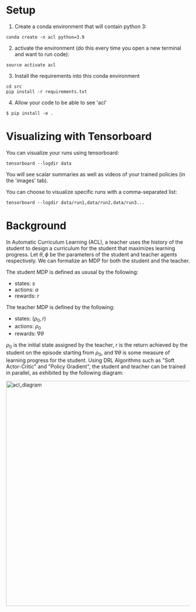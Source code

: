 # Setup

1. Create a conda environment that will contain python 3:
```
conda create -n acl python=3.9
```

2. activate the environment (do this every time you open a new terminal and want to run code):
```
source activate acl
```

3. Install the requirements into this conda environment
```
cd src
pip install -r requirements.txt
```

4. Allow your code to be able to see 'acl'
```
$ pip install -e .
```

# Visualizing with Tensorboard

You can visualize your runs using tensorboard:
```
tensorboard --logdir data
```

You will see scalar summaries as well as videos of your trained policies (in the 'images' tab).

You can choose to visualize specific runs with a comma-separated list:
```
tensorboard --logdir data/run1,data/run2,data/run3...
```
# Background

In Automatic Curriculum Learning (ACL), a teacher uses the history of the student to design a curriculum for the student that maximizes learning progress. Let $\theta,\phi$ be the parameters of the student and teacher agents respectively. We can formalize an MDP for both the student and the teacher. 

The student MDP is defined as ususal by the following:
- states: $s$
- actions: $a$
- rewards: $r$

The teacher MDP is defined by the following:
- states: $(\rho_0,r)$
- actions: $\rho_0$
- rewards: $\nabla\theta$

$\rho_0$ is the initial state assigned by the teacher, $r$ is the return achieved by the student on the episode starting from $\rho_0$, and $\nabla\theta$ is some measure of learning progress for the student. Using DRL Algorithms such as "Soft Actor-Critic" and "Policy Gradient", the student and teacher can be trained in parallel, as exhibited by the following diagram:

<img width="615" alt="acl_diagram" src="https://github.com/riensou/automatic_curriculum_learning/assets/90002238/4d7d9a20-8bf1-4cf9-8395-a79b29b1895a">

